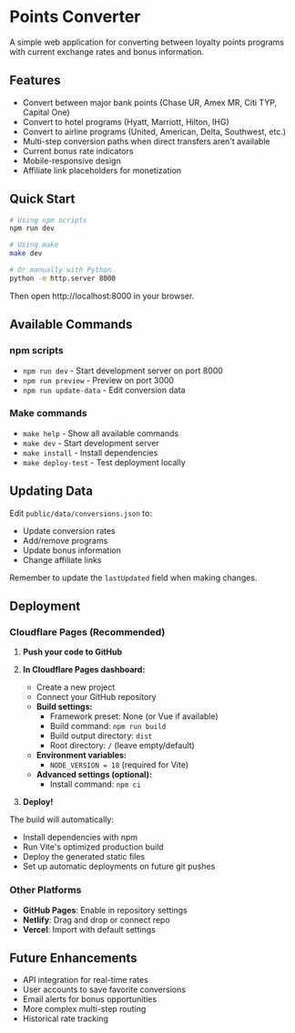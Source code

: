 # Points Converter

A simple web application for converting between loyalty points programs with current exchange rates and bonus information.

## Features

- Convert between major bank points (Chase UR, Amex MR, Citi TYP, Capital One)
- Convert to hotel programs (Hyatt, Marriott, Hilton, IHG)
- Convert to airline programs (United, American, Delta, Southwest, etc.)
- Multi-step conversion paths when direct transfers aren't available
- Current bonus rate indicators
- Mobile-responsive design
- Affiliate link placeholders for monetization

## Quick Start

```bash
# Using npm scripts
npm run dev

# Using make
make dev

# Or manually with Python
python -m http.server 8000
```

Then open http://localhost:8000 in your browser.

## Available Commands

### npm scripts
- `npm run dev` - Start development server on port 8000
- `npm run preview` - Preview on port 3000
- `npm run update-data` - Edit conversion data

### Make commands
- `make help` - Show all available commands
- `make dev` - Start development server
- `make install` - Install dependencies
- `make deploy-test` - Test deployment locally

## Updating Data

Edit `public/data/conversions.json` to:
- Update conversion rates
- Add/remove programs
- Update bonus information
- Change affiliate links

Remember to update the `lastUpdated` field when making changes.

## Deployment

### Cloudflare Pages (Recommended)

1. **Push your code to GitHub**

2. **In Cloudflare Pages dashboard:**
   - Create a new project
   - Connect your GitHub repository
   - **Build settings:**
     - Framework preset: None (or Vue if available)
     - Build command: `npm run build`
     - Build output directory: `dist`
     - Root directory: `/` (leave empty/default)
   - **Environment variables:**
     - `NODE_VERSION = 18` (required for Vite)
   - **Advanced settings (optional):**
     - Install command: `npm ci`

3. **Deploy!**

The build will automatically:
- Install dependencies with npm
- Run Vite's optimized production build
- Deploy the generated static files
- Set up automatic deployments on future git pushes

### Other Platforms

- **GitHub Pages**: Enable in repository settings
- **Netlify**: Drag and drop or connect repo
- **Vercel**: Import with default settings

## Future Enhancements

- API integration for real-time rates
- User accounts to save favorite conversions
- Email alerts for bonus opportunities
- More complex multi-step routing
- Historical rate tracking